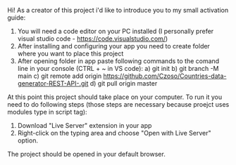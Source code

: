Hi!
As a creator of this project i'd like to introduce you to my small activation guide:
1. You will need a code editor on your PC installed (I personally prefer visual studio code - https://code.visualstudio.com/)
2. After installing and configuring your app you need to create folder where you want to place this project
3. After opening folder in app paste following commands to the comand line in your console (CTRL + ~ in VS code):
  a) git init
  b) git branch -M main
  c) git remote add origin https://github.com/Czoso/Countries-data-generator-REST-API-.git
  d) git pull origin master
 
At this point this project should take place on your computer. To run it you need to do following steps (those steps are necessary because proejct uses modules type in script tag):
 1. Download "Live Server" extension in your app
 2. Right-click on the typing area and choose "Open with Live Server" option.

The project should be opened in your default browser.
